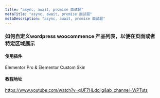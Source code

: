 ```yaml
---
title: "async, await, promise 面试题"
metaTitle: "async, await, promise 面试题"
metaDescription: "async, await, promise 面试题"
---
```


### 如何自定义wordpress woocommence 产品列表，以便在页面或者特定区域展示
#### 使用插件
Elementor Pro & Elementor Custom Skin


#### 教程地址
https://www.youtube.com/watch?v=qUF7HLdcjlg&ab_channel=WPTuts